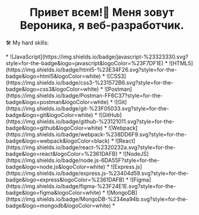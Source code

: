 <h1 align="center">Привет всем!👋 Меня зовут Вероника, я веб-разработчик.</h1> 


<p>🛠 My hard skills:</p>
*  ![JavaScript](https://img.shields.io/badge/javascript-%23323330.svg?style=for-the-badge&logo=javascript&logoColor=%23F7DF1E)
*  ![HTML5](https://img.shields.io/badge/html5-%23E34F26.svg?style=for-the-badge&logo=html5&logoColor=white)
*  ![CSS3](https://img.shields.io/badge/css3-%231572B6.svg?style=for-the-badge&logo=css3&logoColor=white)
*  ![Postman](https://img.shields.io/badge/Postman-FF6C37?style=for-the-badge&logo=postman&logoColor=white)
*  ![Git](https://img.shields.io/badge/git-%23F05033.svg?style=for-the-badge&logo=git&logoColor=white)
*  ![GitHub](https://img.shields.io/badge/github-%23121011.svg?style=for-the-badge&logo=github&logoColor=white)
*  ![Webpack](https://img.shields.io/badge/webpack-%238DD6F9.svg?style=for-the-badge&logo=webpack&logoColor=black)
*  ![React](https://img.shields.io/badge/react-%2320232a.svg?style=for-the-badge&logo=react&logoColor=%2361DAFB)
*  ![NodeJS](https://img.shields.io/badge/node.js-6DA55F?style=for-the-badge&logo=node.js&logoColor=white)
*  ![Express.js](https://img.shields.io/badge/express.js-%23404d59.svg?style=for-the-badge&logo=express&logoColor=%2361DAFB)
*  ![Figma](https://img.shields.io/badge/figma-%23F24E1E.svg?style=for-the-badge&logo=figma&logoColor=white)
*  ![MongoDB](https://img.shields.io/badge/MongoDB-%234ea94b.svg?style=for-the-badge&logo=mongodb&logoColor=white)
*  

<!--
### Hi there 👋
**VeronikaSergienko/VeronikaSergienko** is a ✨ _special_ ✨ repository because its `README.md` (this file) appears on your GitHub profile.

Here are some ideas to get you started:

![LinkedIn](https://img.shields.io/badge/linkedin-%230077B5.svg?style=for-the-badge&logo=linkedin&logoColor=white)
![TypeScript](https://img.shields.io/badge/typescript-%23007ACC.svg?style=for-the-badge&logo=typescript&logoColor=white)

- 🔭 I’m currently working on ...
- 🌱 I’m currently learning ...
- 👯 I’m looking to collaborate on ...
- 🤔 I’m looking for help with ...
- 💬 Ask me about ...
- 📫 How to reach me: ...
- 😄 Pronouns: ...
- ⚡ Fun fact: ...
-->


